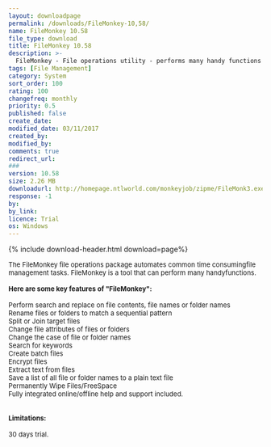 ```yaml
---
layout: downloadpage
permalink: /downloads/FileMonkey-10,58/
name: FileMonkey 10.58
file_type: download
title: FileMonkey 10.58
description: >-
  FileMonkey - File operations utility - performs many handy functions
tags: [File Management]
category: System
sort_order: 100
rating: 100
changefreq: monthly
priority: 0.5
published: false
create_date: 
modified_date: 03/11/2017
created_by: 
modified_by: 
comments: true
redirect_url: 
### 
version: 10.58
size: 2.26 MB
downloadurl: http://homepage.ntlworld.com/monkeyjob/zipme/FileMonk3.exe
response: -1
by: 
by_link: 
licence: Trial
os: Windows
---
```


{% include download-header.html download=page%}

<p style="fix-download-text !important">
<p><font size="2">The FileMonkey file operations package automates common time consumingfile management tasks. FileMonkey is a tool that can perform many handyfunctions.<br />
<br />
<span><strong>Here are some key features </strong><strong>of "FileMonkey":</strong></span><br />
<br />
Perform search and replace on file contents, file names or folder names<br />
Rename files or folders to match a sequential pattern<br />
Split or Join target files<br />
Change file attributes of files or folders<br />
Change the case of file or folder names<br />
Search for keywords<br />
Create batch files<br />
Encrypt files<br />
Extract text from files<br />
Save a list of all file or folder names to a plain text file<br />
Permanently Wipe Files/FreeSpace<br />
Fully integrated online/offline help and support included.<br />
<br />
<br />
<span><strong>Limitations:</strong></span><br />
<br />
30 days trial.<br />
<!-- google_ad_section_end --></font></p>
<div class="celltext_big"><br />
<font size="2"><br />
</font></div></p>
